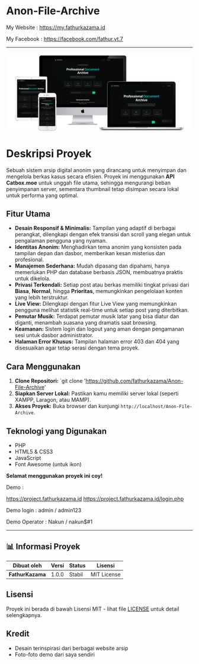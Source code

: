 # Anon-File-Archive

My Website : https://my.fathurkazama.id

My Facebook : https://facebook.com/fathur.yt.7
___________________________________

![Screenshot Desktop Website](thumbs/demo.png) 

# Deskripsi Proyek

Sebuah sistem arsip digital anonim yang dirancang untuk menyimpan dan mengelola berkas kasus secara efisien. Proyek ini menggunakan **API Catbox.moe** untuk unggah file utama, sehingga mengurangi beban penyimpanan server, sementara thumbnail tetap disimpan secara lokal untuk performa yang optimal.

## Fitur Utama

* **Desain Responsif & Minimalis:** Tampilan yang adaptif di berbagai perangkat, dilengkapi dengan efek transisi dan scroll yang elegan untuk pengalaman pengguna yang nyaman.
* **Identitas Anonim:** Menghadirkan tema anonim yang konsisten pada tampilan depan dan dasbor, memberikan kesan misterius dan profesional.
* **Manajemen Sederhana:** Mudah dipasang dan dipahami, hanya memerlukan PHP dan database berbasis JSON, membuatnya praktis untuk dikelola.
* **Privasi Terkendali:** Setiap post atau berkas memiliki tingkat privasi dari **Biasa**, **Normal**, hingga **Prioritas**, memungkinkan pengelolaan konten yang lebih terstruktur.
* **Live View:** Dilengkapi dengan fitur Live View yang memungkinkan pengguna melihat statistik real-time untuk setiap post yang diterbitkan.
* **Pemutar Musik:** Terdapat pemutar musik latar yang bisa diatur dan diganti, menambah suasana yang dramatis saat browsing.
* **Keamanan:** Sistem login dan logout yang aman dengan pengamanan sesi untuk dasbor administrator.
* **Halaman Error Khusus:** Tampilan halaman error 403 dan 404 yang disesuaikan agar tetap serasi dengan tema proyek.

## Cara Menggunakan

1.  **Clone Repositori:**
    `git clone 'https://github.com/fathurkazama/Anon-File-Archive'
2.  **Siapkan Server Lokal:**
    Pastikan kamu memiliki server lokal (seperti XAMPP, Laragon, atau MAMP).
3.  **Akses Proyek:**
    Buka browser dan kunjungi `http://localhost/Anon-File-Archive`.

## Teknologi yang Digunakan

* PHP
* HTML5 & CSS3
* JavaScript
* Font Awesome (untuk ikon)

**Selamat menggunakan proyek ini coy!**

Demo : 

https://project.fathurkazama.id
https://project.fathurkazama.id/login.php

   Demo login : admin / admin123
   
   Demo Operator : Nakun / nakun$#1

   ------
## 📊 Informasi Proyek
| Dibuat oleh | Versi  | Status  | Lisensi |
|-------------|--------|---------|---------|
| **FathurKazama** | 1.0.0  | Stabil  | MIT License      |

## Lisensi

Proyek ini berada di bawah Lisensi MIT - lihat file [LICENSE](LICENSE) untuk detail selengkapnya.

## Kredit

-   Desain terinspirasi dari berbagai website arsip
-   Foto-foto demo dari saya sendiri
